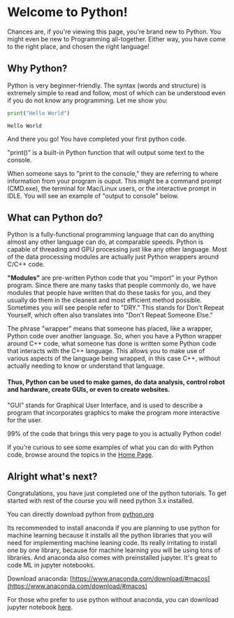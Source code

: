 
# Welcome to Python!

Chances are, if you're viewing this page, you're brand new to Python.
You might even be new to Programming all-together. Either way, you have come to the right place, and chosen the right language!

## Why Python?

Python is very beginner-friendly. The syntax (words and structure) is extremely simple to read and follow, most of which can be understood even if you do not know any programming. Let me show you:


```python
print("Hello World")
```

    Hello World


And there you go! You have completed your first python code.

"print()" is a built-in Python function that will output some text to the console.

When someone says to "print to the console," they are referring to where information from your program is ouput. This might be a command prompt (CMD.exe), the terminal for Mac/Linux users, or the interactive prompt in IDLE. You will see an example of "output to console" below.

## What can Python do?
Python is a fully-functional programming language that can do anything almost any other language can do, at comparable speeds.
Python is capable of threading and GPU processing just like any other language. Most of the data processing modules are actually just Python wrappers around C/C++ code.

__"Modules"__ are pre-written Python code that you "import" in your Python program. Since there are many tasks that people commonly do, we have modules that people have written that do these tasks for you, and they usually do them in the cleanest and most efficient method possible. Sometimes you will see people refer to "DRY." This stands for Don't Repeat Yourself, which often also translates into "Don't Repeat Someone Else."

The phrase "wrapper" means that someone has placed, like a wrapper, Python code over another language. So, when you have a Python wrapper around C++ code, what someone has done is written some Python code that interacts with the C++ language. This allows you to make use of various aspects of the language being wrapped, in this case C++, without actually needing to know or understand that language.

#### Thus, Python can be used to make games, do data analysis, control robot and hardware, create GUIs, or even to create websites.

"GUI" stands for Graphical User Interface, and is used to describe a program that incorporates graphics to make the program more interactive for the user.

99% of the code that brings this very page to you is actually Python code!

If you're curious to see some examples of what you can do with Python code, browse around the topics in the [Home Page](https://github.com/shubham99bisht).



## Alright what's next?

Congratulations, you have just completed one of the python tutorials.
To get started with rest of the course you will need python 3.x installed.

You can directly download python from [python.org](https://www.python.org/)

Its recommended to install anaconda if you are planning to use python for machine learning because it installs all the python libraries that you will need for implementing machine leaning code. Its really irritating to install one by one library, because for machine learning you will be using tons of libraries. And anaconda also comes with preinstalled jupyter. It's great to code ML in jupyter notebooks.

Download anaconda: [https://www.anaconda.com/download/#macos](https://www.anaconda.com/download/#macos)


For those who prefer to use python without anaconda, you can download jupyter notebook [here](http://jupyter.org/install).
